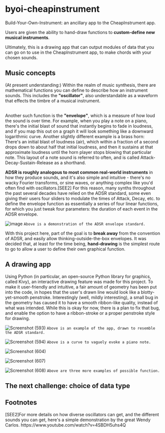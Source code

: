 # byoi-cheapinstrument
Build-Your-Own-Instrument: an ancillary app to the CheapInstrument app.

Users are given the ability to hand-draw functions to <b>custom-define new musical instruments</b>.

Ultimately, this is a drawing app that can output modules of data that you can go on to use in the CheapInstrument app, to make chords with your chosen sounds.

<h2>Music concepts</h2>
(At present understanding:) Within the realm of music synthesis, there are mathematical functions you can define to describe how an instrument sounds. This includes the <b>"oscillator"</b>, also understandable as a waveform that effects the timbre of a musical instrument.

<br>Another such function is the <b>"envelope"</b>, which is a measure of how loud the sound is over time. For example, when you play a note on a piano, there's the initial blast of sound that instantly begins to fade in loudness, and if you map this out on a graph it will look something like a downward logarithmic curve. Another slightly different example is a brass horn: There's an initial blast of loudness (air), which within a fraction of a second drops down to about half that initial loudness, and then it sustains at that approximate loudness until the horn player stops blowing that particular note. This layout of a note sound is referred to often, and is called Attack-Decay-Sustain-Release as a shorthand.

<b>ADSR is roughly analogous to most common real-world instruments</b> in how they produce sounds, and it's also simple and intuitive - there's no wacky Fourier transforms, or sine waves, or anything complex like you'd often find with oscillators.[SEE2] For this reason, many synths throughout the past several decades have relied on the ADSR standard, some even giving their users four sliders to modulate the times of Attack, Decay, etc. to define the envelope function as essentially a series of four linear functions, for which you just tweak four parameters: the duration of each event in the ADSR envelope.

![image](https://user-images.githubusercontent.com/91765107/138204008-a2f45fa9-1cce-4a31-b63d-83716403153b.png)
```Above is a demonstration of the ADSR envelope standard.```


With this project here, part of the goal is to <b>break away</b> from the convention of ADSR, and easily allow thinking-outside-the-box envelopes. It was decided that, at least for the time being, <b>hand-drawing</b> is the simplest route to go to allow a user to define their own graphical function.

<h2>A drawing app</h2>

Using Python (in particular, an open-source Python library for graphics, called Kivy), an interactive drawing feature was made for this project. To make it user-friendly and intuitive, a fair amount of geometry has been put into the code, in hopes that the user's drawn line would look like a blotty-yet-smooth penstroke. Interestingly (well, mildly interesting), a small bug in the geometry has caused it to have a smooth ribbon-like quality, instead of what was intended. While this is okay for now, there is a plan to fix that bug, and enable the option to have a ribbon-stroke or a proper penstroke style for drawing.

![Screenshot (593)](https://user-images.githubusercontent.com/91765107/138289507-2b6e9fe8-9f8b-4e37-b775-5068084fb608.png)
```Above is an example of the app, drawn to resemble the ADSR standard.```

![Screenshot (594)](https://user-images.githubusercontent.com/91765107/138289599-72cc0bb6-3f61-43b5-887d-b969d7114d85.png)
```Above is a curve to vaguely evoke a piano note.```

![Screenshot (604)](https://user-images.githubusercontent.com/91765107/138289624-da71b222-05ec-4499-b279-7c17d9aa55ca.png)

![Screenshot (607)](https://user-images.githubusercontent.com/91765107/138289879-7e02b420-0edb-4077-ac08-6c662c578b52.png)

![Screenshot (608)](https://user-images.githubusercontent.com/91765107/138289909-51809ba4-9dbd-472c-bc4d-8d9ed939c3aa.png)
```Above are three more examples of possible function.```


<h2>The next challenge: choice of data type</h2>

<h2>Footnotes</h2>
[SEE2]For more details on how diverse oscillators can get, and the different sounds you can get, here's a simple demonstration by the great Wendy Carlos. https://www.youtube.com/watch?v=4SBDH5uhs4Q
